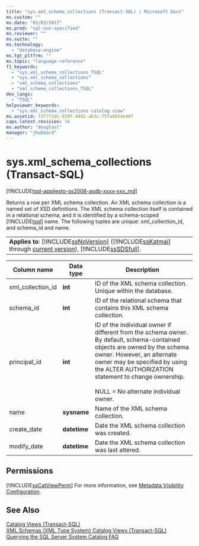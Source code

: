 ```yaml
---
title: "sys.xml_schema_collections (Transact-SQL) | Microsoft Docs"
ms.custom: ""
ms.date: "03/03/2017"
ms.prod: "sql-non-specified"
ms.reviewer: ""
ms.suite: ""
ms.technology: 
  - "database-engine"
ms.tgt_pltfrm: ""
ms.topic: "language-reference"
f1_keywords: 
  - "sys.xml_schema_collections_TSQL"
  - "sys.xml_schema_collections"
  - "xml_schema_collections"
  - "xml_schema_collections_TSQL"
dev_langs: 
  - "TSQL"
helpviewer_keywords: 
  - "sys.xml_schema_collections catalog view"
ms.assetid: f3f7f3dc-029f-4942-ab3c-75fa9814e40f
caps.latest.revision: 34
ms.author: "douglasl"
manager: "jhubbard"
---
```

# sys.xml_schema_collections (Transact-SQL)
[!INCLUDE[tsql-appliesto-ss2008-asdb-xxxx-xxx_md](../../../relational-databases/import-export/includes/tsql-appliesto-ss2008-asdb-xxxx-xxx-md.md)]

  Returns a row per XML schema collection. An XML schema collection is a named set of XSD definitions. The XML schema collection itself is contained in a relational schema, and it is identified by a schema-scoped [!INCLUDE[tsql](../../../advanced-analytics/r-services/includes/tsql-md.md)] name. The following tuples are unique: xml_collection_id, and schema_id and name.  
  
||  
|-|  
|**Applies to**: [!INCLUDE[ssNoVersion](../../../advanced-analytics/r-services/includes/ssnoversion-md.md)] ([!INCLUDE[ssKatmai](../../../analysis-services/data-mining/includes/sskatmai-md.md)] through [current version](http://go.microsoft.com/fwlink/p/?LinkId=299658)), [!INCLUDE[ssSDSfull](../../../analysis-services/multidimensional-models/includes/sssdsfull-md.md)].|  
  
|Column name|Data type|Description|  
|-----------------|---------------|-----------------|  
|xml_collection_id|**int**|ID of the XML schema collection. Unique within the database.|  
|schema_id|**int**|ID of the relational schema that contains this XML schema collection.|  
|principal_id|**int**|ID of the individual owner if different from the schema owner. By default, schema-contained objects are owned by the schema owner. However, an alternate owner may be specified by using the ALTER AUTHORIZATION statement to change ownership.<br /><br /> NULL = No alternate individual owner.|  
|name|**sysname**|Name of the XML schema collection.|  
|create_date|**datetime**|Date the XML schema collection was created.|  
|modify_date|**datetime**|Date the XML schema collection was last altered.|  
  
## Permissions  
 [!INCLUDE[ssCatViewPerm](../../../relational-databases/reference/system-catalog-views/includes/sscatviewperm-md.md)] For more information, see [Metadata Visibility Configuration](../../../relational-databases/security/metadata-visibility-configuration.md).  
  
## See Also  
 [Catalog Views &#40;Transact-SQL&#41;](../../../relational-databases/reference/system-catalog-views/catalog-views-transact-sql.md)   
 [XML Schemas &#40;XML Type System&#41; Catalog Views &#40;Transact-SQL&#41;](../../../relational-databases/reference/system-catalog-views/xml-schemas-xml-type-system-catalog-views-transact-sql.md)   
 [Querying the SQL Server System Catalog FAQ](../../../relational-databases/reference/system-catalog-views/querying-the-sql-server-system-catalog-faq.md)  
  
  